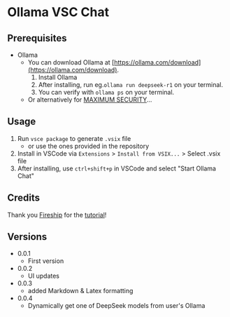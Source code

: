 # Ollama VSC Chat

## Prerequisites

* Ollama
  * You can download Ollama at [https://ollama.com/download](https://ollama.com/download).
    1. Install Ollama
    2. After installing, run eg.`ollama run deepseek-r1` on your terminal.
    3. You can verify with `ollama ps` on your terminal.
  * Or alternatively for [MAXIMUM SECURITY](https://youtu.be/7TR-FLWNVHY?si=e05gynmQfmM_37he)...

## Usage

1. Run `vsce package` to generate `.vsix` file
   * or use the ones provided in the repository
2. Install in VSCode via `Extensions` > `Install from VSIX...` > Select .vsix file
3. After installing, use `ctrl+shift+p` in VSCode and select "Start Ollama Chat"

## Credits

Thank you [Fireship](https://youtube.com/@beyondfireship?si=zWoZxPfQUvpgsNzJ) for the [tutorial](https://youtu.be/clJCDHml2cA?si=4OtjgYU6vWYvCcCb)!

## Versions

* 0.0.1
  * First version
* 0.0.2
  * UI updates
* 0.0.3
  * added Markdown & Latex formatting
* 0.0.4
  * Dynamically get one of DeepSeek models from user's Ollama
